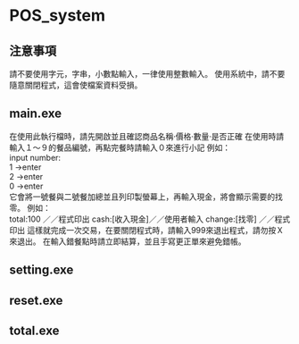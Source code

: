 # POS_system
##  注意事項
請不要使用字元，字串，小數點輸入，一律使用整數輸入。
使用系統中，請不要隨意關閉程式，這會使檔案資料受損。
## main.exe
在使用此執行檔時，請先開啟並且確認商品名稱·價格·數量·是否正確
在使用時請輸入１～９的餐品編號，再點完餐時請輸入０來進行小記
例如：
<br>
input number:
<br>
1 ->enter
<br>
2 ->enter
<br>
0 ->enter
<br>
它會將一號餐與二號餐加總並且列印製螢幕上，再輸入現金，將會顯示需要的找零。
例如：
<br>
total:100     ／／程式印出
cash:[收入現金]／／使用者輸入
change:[找零]  ／／程式印出
這樣就完成一次交易，在要關閉程式時，請輸入999來退出程式，請勿按Ｘ來退出。
在輸入錯餐點時請立即結算，並且手寫更正單來避免錯帳。
## setting.exe

## reset.exe
## total.exe
